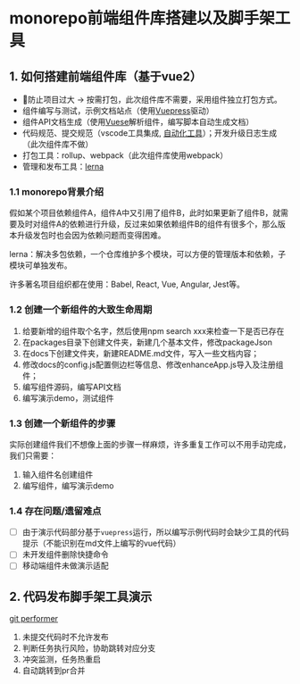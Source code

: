 <!--
 * @Author: ShawnPhang
 * @Date: 2021-12-14 14:12:43
 * @Description: 2021.12.17技术分享文档
 * @LastEditors: ShawnPhang
 * @LastEditTime: 2021-12-21 15:54:29
 * @site: book.palxp.com / blog.palxp.com
-->

# monorepo前端组件库搭建以及脚手架工具

## 1. 如何搭建前端组件库（基于vue2）

- 防止项目过大 -> 按需打包，此次组件库不需要，采用组件独立打包方式。
- 组件编写与测试，示例文档站点（使用[Vuepress](https://vuepress.vuejs.org/zh/)驱动）
- 组件API文档生成（使用[Vuese](https://vuese.github.io/vuese-explorer/)解析组件，编写脚本自动生成文档）
- 代码规范、提交规范（vscode工具集成, [自动化工具](/articles/plugins/norm)）；开发升级日志生成（此次组件库不做）
- 打包工具：rollup、webpack（此次组件库使用webpack）
- 管理和发布工具：[lerna](https://www.lernajs.cn/)

### 1.1 monorepo背景介绍

假如某个项目依赖组件A，组件A中又引用了组件B，此时如果更新了组件B，就需要及时对组件A的依赖进行升级，反过来如果依赖组件B的组件有很多个，那么版本升级发包时也会因为依赖问题而变得困难。

lerna：解决多包依赖，一个仓库维护多个模块，可以方便的管理版本和依赖，子模块可单独发布。

许多著名项目组织都在使用：Babel, React, Vue, Angular, Jest等。

### 1.2 创建一个新组件的大致生命周期

1. 给要新增的组件取个名字，然后使用npm search xxx来检查一下是否已存在
2. 在packages目录下创建文件夹，新建几个基本文件，修改packageJson
3. 在docs下创建文件夹，新建README.md文件，写入一些文档内容；
4. 修改docs的config.js配置侧边栏等信息、修改enhanceApp.js导入及注册组件；
5. 编写组件源码，编写API文档
6. 编写演示demo，测试组件

### 1.3 创建一个新组件的步骤

实际创建组件我们不想像上面的步骤一样麻烦，许多重复工作可以不用手动完成，我们只需要：

1. 输入组件名创建组件
2. 编写组件，编写演示demo

### 1.4 存在问题/遗留难点

- [ ] 由于演示代码部分基于`vuepress`运行，所以编写示例代码时会缺少工具的代码提示（不能识别在md文件上编写的vue代码）
- [ ] 未开发组件删除快捷命令
- [ ] 移动端组件未做演示适配

## 2. 代码发布脚手架工具演示

[git performer](/articles/plugins/gp-cli)

1. 未提交代码时不允许发布
2. 判断任务执行风险，协助跳转对应分支
3. 冲突监测，任务热重启
4. 自动跳转到pr合并
